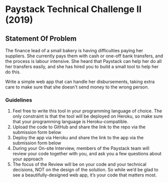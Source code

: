 # Paystack Technical Challenge II (2019)

## Statement Of Problem
The finance lead of a small bakery is having difficulties paying her suppliers. She currently pays them with cash or one-off bank transfers, and the process is labour intensive.
She heard that Paystack can help her do all her transfers easily, and she has hired you to build a small tool to help her do this.

Write a simple web app that can handle her disbursements, taking extra care to make sure that she doesn't send money to the wrong person.

### Guidelines
1. Feel free to write this tool in your programming language of choice. The only constraint is that the tool will be deployed on Heroku, so make sure that your programming language is Heroku-compatible.
2. Upload the code to GitHub and share the link to the repo via the submission form below
3. Deploy the app via Heroku and share the link to the app via the submission form below
4. During your On-site Interview, members of the Paystack team will review your code together with you, and ask you a few questions about your approach
5. The focus of the Review will be on your code and your technical decisions, NOT on the design of the solution. So while we’d be glad to see a beautifully-designed web app, it’s your code that matters most.
